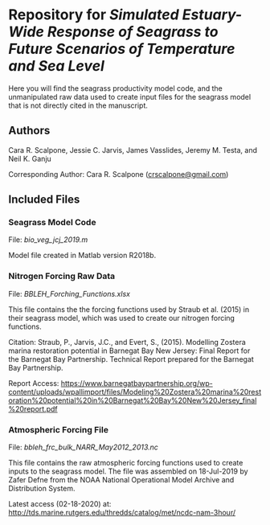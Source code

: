 # Repository for *Simulated Estuary-Wide Response of Seagrass to Future Scenarios of Temperature and Sea Level*

Here you will find the seagrass productivity model code, and the unmanipulated raw data used to create input files for the seagrass model that is not directly cited in the manuscript.

## Authors

Cara R. Scalpone, Jessie C. Jarvis, James Vasslides, Jeremy M. Testa, and Neil K. Ganju

Corresponding Author:
Cara R. Scalpone (crscalpone@gmail.com)

## Included Files

### Seagrass Model Code

File: *bio_veg_jcj_2019.m*

Model file created in Matlab version R2018b.

### Nitrogen Forcing Raw Data

File: *BBLEH_Forching_Functions.xlsx*

This file contains the the forcing functions used by Straub et al. (2015) in their seagrass model, which was used to create our nitrogen forcing functions.

Citation: Straub, P., Jarvis, J.C., and Evert, S., (2015). Modelling Zostera marina restoration potential in Barnegat Bay New Jersey: Final Report for the Barnegat Bay Partnership. Technical Report prepared for the Barnegat Bay Partnership. 

Report Access: https://www.barnegatbaypartnership.org/wp-content/uploads/wpallimport/files/Modeling%20Zostera%20marina%20restoration%20potential%20in%20Barnegat%20Bay%20New%20Jersey_final%20report.pdf

### Atmospheric Forcing File

File: *bbleh_frc_bulk_NARR_May2012_2013.nc*

This file contains the raw atmospheric forcing functions used to create inputs to the seagrass model. The file was assembled on 18-Jul-2019 by Zafer Defne from the NOAA National Operational Model Archive and Distribution System.

Latest access (02-18-2020) at: http://tds.marine.rutgers.edu/thredds/catalog/met/ncdc-nam-3hour/


